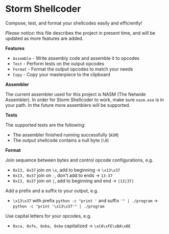 # Storm Shellcoder
Compose, test, and format your shellcodes easily and efficiently!

*Please notice*: this file describes the project in present time, and will be updated as more features are added.

**Features**

 - `Assemble` - Write assembly code and assemble it to opcodes
 - `Test` - Perform tests on the output opcodes
 - `Format` - Format the output opcodes to match your needs
 - `Copy` - Copy your masterpiece to the clipboard

**Assembler**

The current assembler used for this project is NASM (The Netwide Assembler).
In order for Storm Shellcoder to work, make sure `nasm.exe` is in your path.
In the future more assemblers will be supported.

**Tests**

The supported tests are the following:

- The assembler finished running successfully (`ASM`)
- The output shellcode contains a null byte (`\0`)

**Format**

Join sequence between bytes and control opcode configurations, e.g.

- `0x13, 0x37` join on `\x`, add to beginning -> `\x13\x37`
- `0x13, 0x37` join on `-`, don't add to ends -> `13-37`
- `0x13, 0x37` join on `|`, add to beginning and end -> `|13|37|`

Add a prefix and a suffix to your output, e.g.

- `\x13\x37` with prefix `python -c "print '` and suffix `'" | ./program` -> `python -c "print '\x13\x37'" | ./program`

Use capital letters for your opcodes, e.g.

- `0xca, 0xfe, 0xba, 0xbe` capitalized -> `\xCA\xFE\xBA\xBE`
